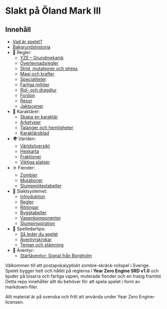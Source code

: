 # Slakt på Öland Mark III

## Innehåll

- [Vad är spelet?](intro/what-is-the-game.md)
- [Bakgrundshistoria](intro/backstory.md)
- 📜 Regler:
  - [YZE – Grundmekanik](rules/yze-core.md)
  - [Överlevnadsregler](rules/survival-rules.md)
  - [Strid, mutationer och stress](rules/combat-mutation-stress.md)
  - [Magi och krafter](rules/magic.md)
  - [Specialiteter](rules/specialties.md)
  - [Farliga miljöer](rules/hazards.md)
  - [Rid- och dragdjur](rules/mounts.md)
  - [Fordon](rules/vehicles.md)
  - [Resor](Chapter_6_Travel.md)
  - [Jaktscener](rules/chases.md)
- 🧍 Karaktärer:
  - [Skapa en karaktär](characters/character-creation.md)
  - [Arketyper](characters/archetypes.md)
  - [Talanger och hemligheter](characters/talents-and-secrets.md)
  - [Karaktärsblad](characters/character-sheet.md)
- 🌍 Världen:
  - [Världsöversikt](setting/world-overview.md)
  - [Hexkarta](setting/hex-map-description.md)
  - [Fraktioner](setting/factions.md)
  - [Viktiga platser](setting/key-locations.md)
- ☣️ Fiender:
  - [Zombier](threats/zombies.md)
  - [Mutationer](threats/mutations.md)
  - [Slumpmötestabeller](threats/encounter-tables.md)
- 🔧 Slaktsystemet:
  - [Introduktion](slaktsystem/slaktsystem-introduction.md)
  - [Regler](slaktsystem/slaktsystem-rules.md)
  - [Ritningar](slaktsystem/slaktsystem-blueprints.md)
  - [Byggtabeller](slaktsystem/slaktsystem-crafting-tables.md)
  - [Vapenkomponenter](slaktsystem/slaktsystem-weapon-parts.md)
  - [Slumpinspiration](slaktsystem/slaktsystem-random-inspiration.md)
- 🎲 Spelledartips:
  - [Så leder du spelet](gm-guide/how-to-run.md)
  - [Äventyrskrokar](gm-guide/adventure-hooks.md)
  - [Teman och stämning](gm-guide/themes-and-mood.md)
- 🧪 Äventyr:
  - [Startäventyr: Signal från Borgholm](adventures/starter-adventure.md)

Välkommen till ett postapokalyptiskt zombie-skräck-rollspel i Sverige. Spelet bygger helt och hållet på reglerna i **Year Zero Engine SRD v1.0** och bjuder på bisarra och farliga vapen, muterade fiender och en trasig framtid. Detta repo innehåller allt du behöver för att spela spelet i form av markdown-filer.

Allt material är på svenska och fritt att använda under Year Zero Engine-licensen.
